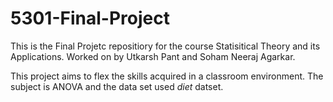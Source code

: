 # 5301-Final-Project
This is the Final Projetc repositiory for the course Statisitical Theory and its Applications. Worked on by Utkarsh Pant and Soham Neeraj Agarkar.

This project aims to flex the skills acquired in a classroom environment. The subject is ANOVA and the data set used _diet_ datset.  
